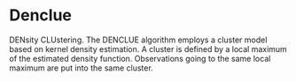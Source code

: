 # Denclue
DENsity CLUstering. The DENCLUE algorithm employs a cluster model based on kernel density estimation.
A cluster is defined by a local maximum of the estimated density function. Observations going to the same local maximum are put into the same cluster. 
